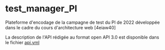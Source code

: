 # test_manager_PI
Plateforme d'encodage de la campagne de test du PI de 2022 développée dans le cadre du cours d'architecture web [4eiaw40]

La description de l'API rédigée au format open API 3.0 est disponible dans le fichier [api.yml](/api.yml)

